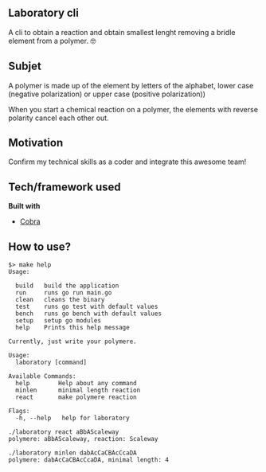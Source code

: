 ## Laboratory cli
A cli to obtain a reaction and obtain smallest lenght removing a bridle element from a polymer. :nerd_face:

## Subjet

A polymer is made up of the element by letters of the alphabet, lower case (negative polarization) or upper case (positive polarization))

When you start a chemical reaction on a polymer, the elements with reverse polarity cancel each other out.

## Motivation

Confirm my technical skills as a coder and integrate this awesome team!

## Tech/framework used

<b>Built with</b>
- [Cobra](https://github.com/spf13/cobra)

## How to use?
```
$> make help
Usage: 

  build   build the application
  run     runs go run main.go
  clean   cleans the binary
  test    runs go test with default values
  bench   runs go bench with default values
  setup   setup go modules
  help    Prints this help message
```

```
Currently, just write your polymere.

Usage:
  laboratory [command]

Available Commands:
  help        Help about any command
  minlen      minimal length reaction
  react       make polymere reaction

Flags:
  -h, --help   help for laboratory

```
```
./laboratory react aBbAScaleway
polymere: aBbAScaleway, reaction: Scaleway
```
```
./laboratory minlen dabAcCaCBAcCcaDA
polymere: dabAcCaCBAcCcaDA, minimal length: 4
```